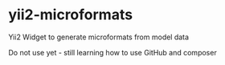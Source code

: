# yii2-microformats
Yii2 Widget to generate microformats from model data

Do not use yet - still learning how to use GitHub and composer
